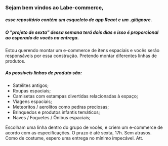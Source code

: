 ### Sejam bem vindos ao Labe-commerce,
##### esse repositório contém um esqueleto de app React e um .gitignore.

##### O "projeto de sexta" dessa semana terá dois dias e isso é proporcional ao esperado de vocês na entrega. 
Estou querendo montar um e-commerce de itens espaciais e vocês serão responsáveis por essa construção. Pretendo montar diferentes linhas de produtos. 

##### As possíveis linhas de produto são:
- Satélites antigos;
- Roupas espaciais;
- Camisetas com estampas divertidas relacionadas à espaço;
- Viagens espaciais;
- Meteoritos / aerolitos como pedras preciosas;
- Brinquedos e produtos infantis temáticos;
- Naves / Foguetes / Ônibus espaciais;

Escolham uma linha dentro do grupo de vocês,
e criem um e-commerce de acordo com as especificações.
O prazo é até sexta, 17h. Sem atrasos.
Como de costume, espero uma entrega no mínimo impecável.
Att.
